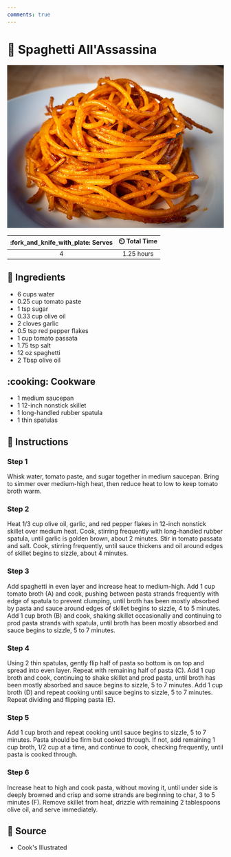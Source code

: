 ```yaml
---
comments: true
---
```

# :spaghetti: Spaghetti All'Assassina

![Spaghetti All'Assassina](../assets/images/spaghetti-all'assassina.jpg)

| :fork_and_knife_with_plate: Serves | :timer_clock: Total Time |
|:----------------------------------:|:-----------------------: |
| 4 | 1.25 hours |

## :salt: Ingredients

- 6 cups water
- 0.25 cup tomato paste
- 1 tsp sugar
- 0.33 cup olive oil
- 2 cloves garlic
- 0.5 tsp red pepper flakes
- 1 cup tomato passata
- 1.75 tsp salt
- 12 oz spaghetti
- 2 Tbsp olive oil

## :cooking: Cookware

- 1 medium saucepan
- 1 12-inch nonstick skillet
- 1 long-handled rubber spatula
- 1 thin spatulas

## :pencil: Instructions

### Step 1

Whisk water, tomato paste, and sugar together in medium saucepan. Bring to simmer over medium-high heat, then reduce
heat to low to keep tomato broth warm.

### Step 2

Heat 1/3 cup olive oil, garlic, and red pepper flakes in 12-inch nonstick skillet over medium heat. Cook, stirring
frequently with long-handled rubber spatula, until garlic is golden brown, about 2 minutes. Stir in tomato passata and
salt. Cook, stirring frequently, until sauce thickens and oil around edges of skillet begins to sizzle, about 4 minutes.

### Step 3

Add spaghetti in even layer and increase heat to medium-high. Add 1 cup tomato broth (A) and cook, pushing between pasta
strands frequently with edge of spatula to prevent clumping, until broth has been mostly absorbed by pasta and sauce
around edges of skillet begins to sizzle, 4 to 5 minutes. Add 1 cup broth (B) and cook, shaking skillet occasionally and
continuing to prod pasta strands with spatula, until broth has been mostly absorbed and sauce begins to sizzle, 5 to 7
minutes.

### Step 4

Using 2 thin spatulas, gently flip half of pasta so bottom is on top and spread into even layer. Repeat with remaining
half of pasta (C). Add 1 cup broth and cook, continuing to shake skillet and prod pasta, until broth has been mostly
absorbed and sauce begins to sizzle, 5 to 7 minutes. Add 1 cup broth (D) and repeat cooking until sauce begins to
sizzle, 5 to 7 minutes. Repeat dividing and flipping pasta (E).

### Step 5

Add 1 cup broth and repeat cooking until sauce begins to sizzle, 5 to 7 minutes. Pasta should be firm but cooked
through. If not, add remaining 1 cup broth, 1/2 cup at a time, and continue to cook, checking frequently, until pasta
is cooked through.

### Step 6

Increase heat to high and cook pasta, without moving it, until under side is deeply browned and crisp and some strands
are beginning to char, 3 to 5 minutes (F). Remove skillet from heat, drizzle with remaining 2 tablespoons olive oil, and
serve immediately.

## :link: Source

- Cook's Illustrated
